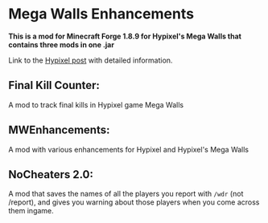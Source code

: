 # Mega Walls Enhancements

**This is a mod for Minecraft Forge 1.8.9 for Hypixel's Mega Walls that contains three mods in one .jar**

Link to the [Hypixel post](https://hypixel.net/threads/forge-1-8-9-mega-walls-enhancements-mod-a-mod-for-mega-walls.4470633/) with detailed information.

## Final Kill Counter:

A mod to track final kills in Hypixel game Mega Walls

## MWEnhancements:

A mod with various enhancements for Hypixel and Hypixel's Mega Walls

## NoCheaters 2.0:

A mod that saves the names of all the players you report with `/wdr` (not /report), and gives you warning about those players when you come across them ingame.
